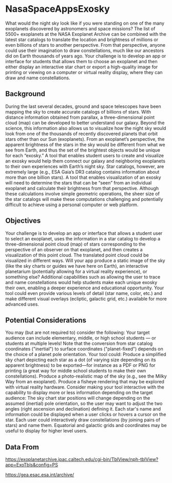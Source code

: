 # NasaSpaceAppsExosky
What would the night sky look like if you were standing on one of the many exoplanets discovered by astronomers and space missions? The list of 5500+ exoplanets at the NASA Exoplanet Archive can be combined with the latest star catalogs to translate the location and brightness of millions or even billions of stars to another perspective. From that perspective, anyone could use their imagination to draw constellations, much like our ancestors did on Earth thousands of years ago. Your challenge is to develop an app or interface for students that allows them to choose an exoplanet and then either display an interactive star chart or export a high-quality image for printing or viewing on a computer or virtual reality display, where they can draw and name constellations.

## Background
During the last several decades, ground and space telescopes have been mapping the sky to create accurate catalogs of billions of stars. With distance information obtained from parallax, a three-dimensional point cloud (map) can be developed to better understand our galaxy. Beyond the science, this information also allows us to visualize how the night sky would look from one of the thousands of recently discovered planets that orbit stars other than our Sun (exoplanets). From an exoplanet’s perspective, the apparent brightness of the stars in the sky would be different from what we see from Earth, and thus the set of the brightest objects would be unique for each “exosky.” A tool that enables student users to create and visualize an exosky would help them connect our galaxy and neighboring exoplanets to their own experiences with Earth’s night sky. Star catalogs, however, are extremely large (e.g., ESA Gaia’s DR3 catalog contains information about more than one billion stars). A tool that enables visualization of an exosky will need to determine the stars that can be “seen” from an individual exoplanet and calculate their brightness from that perspective. Although these calculations involve simple geometric operations, the sheer size of the star catalogs will make these computations challenging and potentially difficult to achieve using a personal computer or web platform.

## Objectives
Your challenge is to develop an app or interface that allows a student user to select an exoplanet, uses the information in a star catalog to develop a three-dimensional point cloud (map) of stars corresponding to the perspective of an observer on that exoplanet, and then creates a visualization of this point cloud. The translated point cloud could be visualized in different ways. Will your app produce a static image of the sky (like the sky charts or guides we have here on Earth), an interactive planetarium (potentially allowing for a virtual reality experience), or something else? Additional capabilities such as allowing the user to trace and name constellations would help students make each unique exosky their own, enabling a deeper experience and educational opportunity. Your tool could even provide various levels of detail (star name, color, etc.) and make different visual overlays (ecliptic, galactic grid, etc.) available for more advanced uses.

## Potential Considerations
You may (but are not required to) consider the following: Your target audience can include elementary, middle, or high school students — or students at multiple levels! Note that the conversion from star catalog coordinates ("inertial") to surface coordinates ("planet-fixed") depends on the choice of a planet pole orientation. Your tool could: Produce a simplified sky chart depicting each star as a dot (of varying size depending on its apparent brightness) to be exported—for instance as a PDF or PNG for printing (a great way for middle school students to make their own constellations). Produce a photo-realistic map of the sky (e.g., see the Milky Way from an exoplanet). Produce a fisheye rendering that may be explored with virtual reality hardware. Consider making your tool interactive with the capability to display more or less information depending on the target audience: The sky chart star positions will change depending on the assumed (inertial) pole orientation, so the user may want to adjust the two angles (right ascension and declination) defining it. Each star's name and information could be displayed when a user clicks or hovers a cursor on the star. Each user could interactively draw constellations (by joining pairs of stars) and name them. Equatorial and galactic grids and coordinates may be useful to display for higher level users.

## Data From
https://exoplanetarchive.ipac.caltech.edu/cgi-bin/TblView/nph-tblView?app=ExoTbls&config=PS

https://gea.esac.esa.int/archive/

